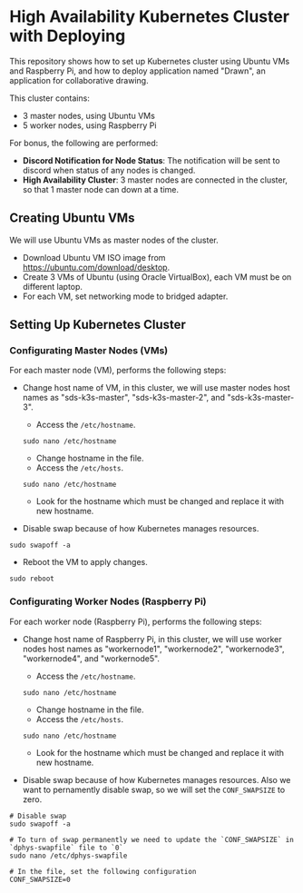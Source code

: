# High Availability Kubernetes Cluster with Deploying

This repository shows how to set up Kubernetes cluster using Ubuntu VMs and Raspberry Pi, and how to deploy application named "Drawn", an application for collaborative drawing.

This cluster contains:
- 3 master nodes, using Ubuntu VMs
- 5 worker nodes, using Raspberry Pi

For bonus, the following are performed:
- **Discord Notification for Node Status**: The notification will be sent to discord when status of any nodes is changed.
- **High Availability Cluster**: 3 master nodes are connected in the cluster, so that 1 master node can down at a time.

## Creating Ubuntu VMs

We will use Ubuntu VMs as master nodes of the cluster.

- Download Ubuntu VM ISO image from https://ubuntu.com/download/desktop.
- Create 3 VMs of Ubuntu (using Oracle VirtualBox), each VM must be on different laptop.
- For each VM, set networking mode to bridged adapter.

## Setting Up Kubernetes Cluster

### Configurating Master Nodes (VMs)

For each master node (VM), performs the following steps:

- Change host name of VM, in this cluster, we will use master nodes host names as "sds-k3s-master", "sds-k3s-master-2", and "sds-k3s-master-3".

  - Access the `/etc/hostname`.
 
  ```
  sudo nano /etc/hostname
  ```

  - Change hostname in the file.
  - Access the `/etc/hosts`.
 
  ```
  sudo nano /etc/hostname
  ```

  - Look for the hostname which must be changed and replace it with new hostname.

- Disable swap because of how Kubernetes manages resources.

```
sudo swapoff -a
```

- Reboot the VM to apply changes.

```
sudo reboot
```

### Configurating Worker Nodes (Raspberry Pi)

For each worker node (Raspberry Pi), performs the following steps:

- Change host name of Raspberry Pi, in this cluster, we will use worker nodes host names as "workernode1", "workernode2", "workernode3", "workernode4", and "workernode5".

  - Access the `/etc/hostname`.
 
  ```
  sudo nano /etc/hostname
  ```

  - Change hostname in the file.
  - Access the `/etc/hosts`.
 
  ```
  sudo nano /etc/hostname
  ```

  - Look for the hostname which must be changed and replace it with new hostname.

- Disable swap because of how Kubernetes manages resources. Also we want to pernamently disable swap, so we will set the `CONF_SWAPSIZE` to zero.

```
# Disable swap
sudo swapoff -a

# To turn of swap permanently we need to update the `CONF_SWAPSIZE` in `dphys-swapfile` file to `0`
sudo nano /etc/dphys-swapfile

# In the file, set the following configuration
CONF_SWAPSIZE=0
```
